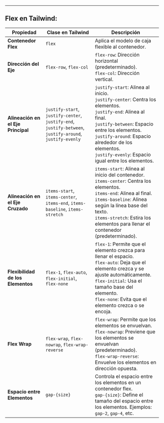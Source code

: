 
----
## Flex en Tailwind:

| **Propiedad**                    | **Clase en Tailwind**   | **Descripción**                                      |
|----------------------------------|--------------------------|------------------------------------------------------|
| **Contenedor Flex**              | `flex`                   | Aplica el modelo de caja flexible al contenedor.    |
| **Dirección del Eje**            | `flex-row`, `flex-col`   | `flex-row`: Dirección horizontal (predeterminado).<br>`flex-col`: Dirección vertical. |
| **Alineación en el Eje Principal**| `justify-start`, `justify-center`, `justify-end`, `justify-between`, `justify-around`, `justify-evenly` | `justify-start`: Alinea al inicio.<br>`justify-center`: Centra los elementos.<br>`justify-end`: Alinea al final.<br>`justify-between`: Espacio entre los elementos.<br>`justify-around`: Espacio alrededor de los elementos.<br>`justify-evenly`: Espacio igual entre los elementos. |
| **Alineación en el Eje Cruzado**  | `items-start`, `items-center`, `items-end`, `items-baseline`, `items-stretch` | `items-start`: Alinea al inicio del contenedor.<br>`items-center`: Centra los elementos.<br>`items-end`: Alinea al final.<br>`items-baseline`: Alinea según la línea base del texto.<br>`items-stretch`: Estira los elementos para llenar el contenedor (predeterminado). |
| **Flexibilidad de los Elementos** | `flex-1`, `flex-auto`, `flex-initial`, `flex-none` | `flex-1`: Permite que el elemento crezca para llenar el espacio.<br>`flex-auto`: Deja que el elemento crezca y se ajuste automáticamente.<br>`flex-initial`: Usa el tamaño base del elemento.<br>`flex-none`: Evita que el elemento crezca o se encoja. |
| **Flex Wrap**                    | `flex-wrap`, `flex-nowrap`, `flex-wrap-reverse` | `flex-wrap`: Permite que los elementos se envuelvan.<br>`flex-nowrap`: Previene que los elementos se envuelvan (predeterminado).<br>`flex-wrap-reverse`: Envuelve los elementos en dirección opuesta. |
| **Espacio entre Elementos**       | `gap-{size}`              | Controla el espacio entre los elementos en un contenedor flex.<br>`gap-{size}`: Define el tamaño del espacio entre los elementos. Ejemplos: `gap-2`, `gap-4`, etc. |


